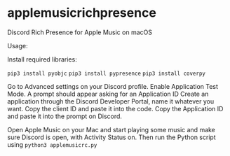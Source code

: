 # applemusicrichpresence
Discord Rich Presence for Apple Music on macOS

Usage:

Install required libraries:

 `pip3 install pyobjc`
 `pip3 install pypresence`
 `pip3 install coverpy`
 
Go to Advanced settings on your Discord profile. Enable Application Test Mode. A prompt should appear asking for an Application ID
Create an application through the Discord Developer Portal, name it whatever you want. Copy the client ID and paste it into the code. Copy the Application ID and paste it into the prompt on Discord.

Open Apple Music on your Mac and start playing some music and make sure Discord is open, with Activity Status on. Then run the Python script using 
 `python3 applemusicrc.py`
